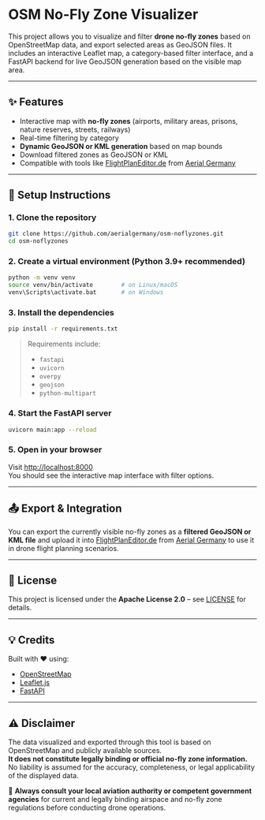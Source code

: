 # OSM No-Fly Zone Visualizer

This project allows you to visualize and filter **drone no-fly zones** based on OpenStreetMap data, and export selected areas as GeoJSON files. It includes an interactive Leaflet map, a category-based filter interface, and a FastAPI backend for live GeoJSON generation based on the visible map area.

---

## ✨ Features

- Interactive map with **no-fly zones** (airports, military areas, prisons, nature reserves, streets, railways)
- Real-time filtering by category
- **Dynamic GeoJSON or KML generation** based on map bounds
- Download filtered zones as GeoJSON or KML
- Compatible with tools like [FlightPlanEditor.de](https://www.flightplaneditor.de) from [Aerial Germany](https://aerial-germany.de)

---

## 🚀 Setup Instructions

### 1. Clone the repository

```bash
git clone https://github.com/aerialgermany/osm-noflyzones.git
cd osm-noflyzones
```

### 2. Create a virtual environment (Python 3.9+ recommended)

```bash
python -m venv venv
source venv/bin/activate        # on Linux/macOS
venv\Scripts\activate.bat       # on Windows
```

### 3. Install the dependencies

```bash
pip install -r requirements.txt
```

> Requirements include:
> - `fastapi`
> - `uvicorn`
> - `overpy`
> - `geojson`
> - `python-multipart`

### 4. Start the FastAPI server

```bash
uvicorn main:app --reload
```

### 5. Open in your browser

Visit [http://localhost:8000](http://localhost:8000)  
You should see the interactive map interface with filter options.

---

## 📤 Export & Integration

You can export the currently visible no-fly zones as a **filtered GeoJSON or KML file** and upload it into [FlightPlanEditor.de](https://www.flightplaneditor.de) from [Aerial Germany](https://aerial-germany.de) to use it in drone flight planning scenarios.

---

## 📄 License

This project is licensed under the **Apache License 2.0** – see [LICENSE](LICENSE) for details.

---

## 💡 Credits

Built with ❤️ using:
- [OpenStreetMap](https://www.openstreetmap.org)
- [Leaflet.js](https://leafletjs.com/)
- [FastAPI](https://fastapi.tiangolo.com)


---

## ⚠️ Disclaimer

The data visualized and exported through this tool is based on OpenStreetMap and publicly available sources.  
**It does not constitute legally binding or official no-fly zone information.**  
No liability is assumed for the accuracy, completeness, or legal applicability of the displayed data.

📌 **Always consult your local aviation authority or competent government agencies** for current and legally binding airspace and no-fly zone regulations before conducting drone operations.

